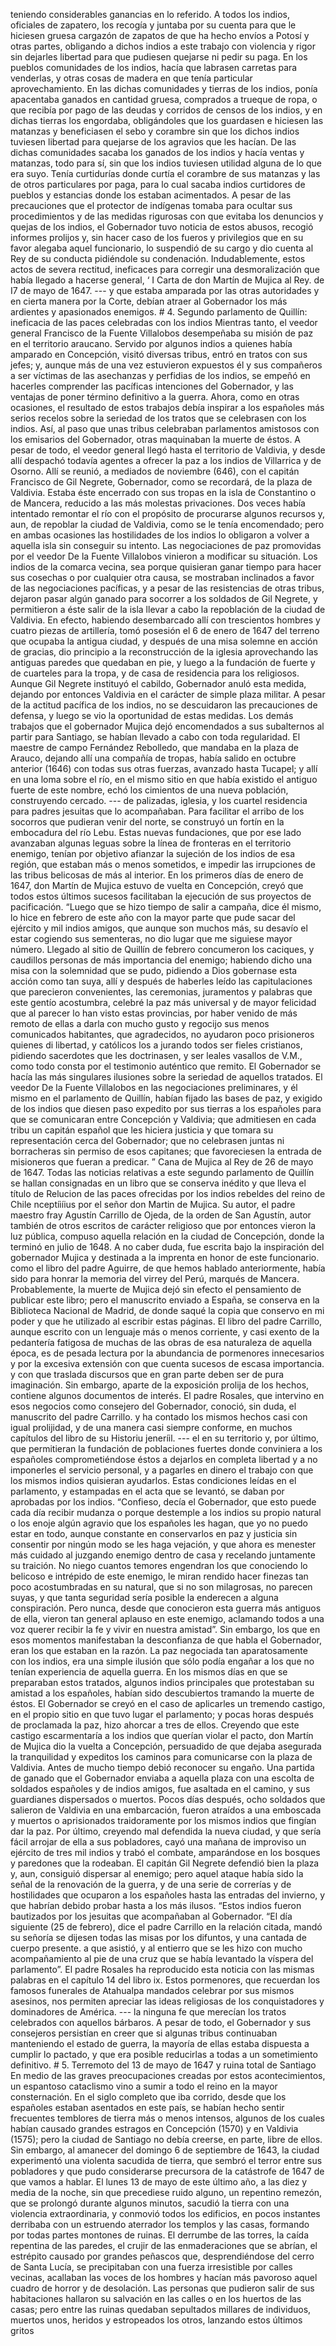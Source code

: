 teniendo considerables ganancias en lo referido. A todos los indios, oficiales de zapatero, los recogía y juntaba por su cuenta para que le hiciesen gruesa cargazón de zapatos de que ha hecho envíos a Potosí y otras partes, obligando a dichos indios a este trabajo con violencia y rigor sin dejarles libertad para que pudiesen quejarse ni pedir su paga. En los pueblos comunidades de los indios, hacía que labrasen carretas para venderlas, y otras cosas de madera en que tenía particular aprovechamiento. En las dichas comunidades y tierras de los indios, ponía apacentaba ganados en cantidad gruesa, comprados a trueque de ropa, o que recibía por pago de las deudas y corridos de censos de los indios, y en dichas tierras los engordaba, obligándoles que los guardasen e hiciesen las matanzas y beneficiasen el sebo y corambre sin que los dichos indios tuviesen libertad para quejarse de los agravios que les hacían. De las dichas comunidades sacaba los ganados de los indios y hacía ventas y matanzas, todo para sí, sin que los indios tuviesen utilidad alguna de lo que era suyo. Tenía curtidurías donde curtía el corambre de sus matanzas y las de otros particulares por paga, para lo cual sacaba indios curtidores de pueblos y estancias donde los estaban acimentados. A pesar de las precauciones que el protector de indígenas tomaba para ocultar sus procedimientos y de las medidas rigurosas con que evitaba los denuncios y quejas de los indios, el Gobernador tuvo noticia de estos abusos, recogió informes prolijos y, sin hacer caso de los fueros y privilegios que en su favor alegaba aquel funcionario, lo suspendió de su cargo y dio cuenta al Rey de su conducta pidiéndole su condenación. Indudablemente, estos actos de severa rectitud, ineficaces para corregir una desmoralización que había llegado a hacerse general, ‘ I Carta de don Martín de Mujica al Rey. de I7 de mayo de 1647. --- y que estaba amparada por las otras autoridades y en cierta manera por la Corte, debían atraer al Gobernador los más ardientes y apasionados enemigos. # 4. Segundo parlamento de Quillín: ineficacia de las paces celebradas con los indios Mientras tanto, el veedor general Francisco de la Fuente Villalobos desempeñaba su misión de paz en el territorio araucano. Servido por algunos indios a quienes había amparado en Concepción, visitó diversas tribus, entró en tratos con sus jefes; y, aunque más de una vez estuvieron expuestos él y sus compañeros a ser víctimas de las asechanzas y perfidias de los indios, se empeñó en hacerles comprender las pacíficas intenciones del Gobernador, y las ventajas de poner término definitivo a la guerra. Ahora, como en otras ocasiones, el resultado de estos trabajos debía inspirar a los españoles más serios recelos sobre la seriedad de los tratos que se celebrasen con los indios. Así, al paso que unas tribus celebraban parlamentos amistosos con los emisarios del Gobernador, otras maquinaban la muerte de éstos. A pesar de todo, el veedor general llegó hasta el territorio de Valdivia, y desde allí despachó todavía agentes a ofrecer la paz a los indios de Villarrica y de Osorno. Allí se reunió, a mediados de noviembre (646), con el capitán Francisco de Gil Negrete, Gobernador, como se recordará, de la plaza de Valdivia. Estaba éste encerrado con sus tropas en la isla de Constantino o de Mancera, reducido a las más molestas privaciones. Dos veces había intentado remontar el río con el propósito de procurarse algunos recursos y, aun, de repoblar la ciudad de Valdivia, como se le tenía encomendado; pero en ambas ocasiones las hostilidades de los indios lo obligaron a volver a aquella isla sin conseguir su intento. Las negociaciones de paz promovidas por el veedor De la Fuente Villalobos vinieron a modificar su situación. Los indios de la comarca vecina, sea porque quisieran ganar tiempo para hacer sus cosechas o por cualquier otra causa, se mostraban inclinados a favor de las negociaciones pacíficas, y a pesar de las resistencias de otras tribus, dejaron pasar algún ganado para socorrer a los soldados de Gil Negrete, y permitieron a éste salir de la isla llevar a cabo la repoblación de la ciudad de Valdivia. En efecto, habiendo desembarcado allí con trescientos hombres y cuatro piezas de artillería, tomó posesión el 6 de enero de 1647 del terreno que ocupaba la antigua ciudad, y después de una misa solemne en acción de gracias, dio principio a la reconstrucción de la iglesia aprovechando las antiguas paredes que quedaban en pie, y luego a la fundación de fuerte y de cuarteles para la tropa, y de casa de residencia para los religiosos. Aunque Gil Negrete instituyó el cabildo, Gobernador anuló esta medida, dejando por entonces Valdivia en el carácter de simple plaza militar. A pesar de la actitud pacífica de los indios, no se descuidaron las precauciones de defensa, y luego se vio la oportunidad de estas medidas. Los demás trabajos que el gobernador Mujica dejó encomendados a sus subalternos al partir para Santiago, se habían llevado a cabo con toda regularidad. El maestre de campo Fernández Rebolledo, que mandaba en la plaza de Arauco, dejando allí una compañía de tropas, había salido en octubre anterior (1646) con todas sus otras fuerzas, avanzado hasta Tucapel; y allí en una loma sobre el río, en el mismo sitio en que había existido el antiguo fuerte de este nombre, echó los cimientos de una nueva población, construyendo cercado. --- de palizadas, iglesia, y los cuartel residencia para padres jesuitas que lo acompañaban. Para facilitar el arribo de los socorros que pudieran venir del norte, se construyó un fortín en la embocadura del río Lebu. Estas nuevas fundaciones, que por ese lado avanzaban algunas leguas sobre la línea de fronteras en el territorio enemigo, tenían por objetivo afianzar la sujeción de los indios de esa región, que estaban más o menos sometidos, e impedir las irrupciones de las tribus belicosas de más al interior. En los primeros días de enero de 1647, don Martín de Mujica estuvo de vuelta en Concepción, creyó que todos estos últimos sucesos facilitaban la ejecución de sus proyectos de pacificación. “Luego que se hizo tiempo de salir a campaña, dice él mismo, lo hice en febrero de este año con la mayor parte que pude sacar del ejército y mil indios amigos, que aunque son muchos más, su desavío el estar cogiendo sus sementeras, no dio lugar que me siguiese mayor número. Llegado al sitio de Quillín de febrero concumeron los caciques, y caudillos personas de más importancia del enemigo; habiendo dicho una misa con la solemnidad que se pudo, pidiendo a Dios gobernase esta acción como tan suya, allí y después de haberles leído las capitulaciones que parecieron convenientes, las ceremonias, juramentos y palabras que este gentío acostumbra, celebré la paz más universal y de mayor felicidad que al parecer lo han visto estas provincias, por haber venido de más remoto de ellas a darla con mucho gusto y regocijo sus menos comunicados habitantes, que agradecidos, no ayudaron poco prisioneros quienes di libertad, y católicos los a jurando todos ser fieles cristianos, pidiendo sacerdotes que les doctrinasen, y ser leales vasallos de V.M., como todo consta por el testimonio auténtico que remito. El Gobernador se hacía las más singulares ilusiones sobre la seriedad de aquellos tratados. El veedor De la Fuente Villalobos en las negociaciones preliminares, y él mismo en el parlamento de Quillín, habían fijado las bases de paz, y exigido de los indios que diesen paso expedito por sus tierras a los españoles para que se comunicaran entre Concepción y Valdivia; que admitiesen en cada tribu un capitán español que les hiciera justicia y que tomara su representación cerca del Gobernador; que no celebrasen juntas ni borracheras sin permiso de esos capitanes; que favoreciesen la entrada de misioneros que fueran a predicar. ” Cana de Mujica al Rey de 26 de mayo de 1647. Todas las noticias relativas a este segundo parlamento de Quillín se hallan consignadas en un libro que se conserva inédito y que lleva el título de Relucion de las paces ofrecidas por los indios rebeldes del reino de Chile nceptíiíius por el señor don Martin de Mujica. Su autor, el padre maestro fray Agustín Carrillo de Ojeda, de la orden de San Agustín, autor también de otros escritos de carácter religioso que por entonces vieron la luz pública, compuso aquella relación en la ciudad de Concepción, donde la terminó en julio de 1648. A no caber duda, fue escrita bajo la inspiración del gobernador Mujica y destinada a la imprenta en honor de este funcionario. como el libro del padre Aguirre, de que hemos hablado anteriormente, había sido para honrar la memoria del virrey del Perú, marqués de Mancera. Probablemente, la muerte de Mujica dejó sin efecto el pensamiento de publicar este libro; pero el manuscrito enviado a España, se conserva en la Biblioteca Nacional de Madrid, de donde saqué la copia que conservo en mi poder y que he utilizado al escribir estas páginas. El libro del padre Carrillo, aunque escrito con un lenguaje más o menos corriente, y casi exento de la pedantería fatigosa de muchas de las obras de esa naturaleza de aquella época, es de pesada lectura por la abundancia de pormenores innecesarios y por la excesiva extensión con que cuenta sucesos de escasa importancia. y con que traslada discursos que en gran parte deben ser de pura imaginación. Sin embargo, aparte de la exposición prolija de los hechos, contiene algunos documentos de interés. El padre Rosales, que intervino en esos negocios como consejero del Gobernador, conoció, sin duda, el manuscrito del padre Carrillo. y ha contado los mismos hechos casi con igual prolijidad, y de una manera casi siempre conforme, en muchos capítulos del libro de su Historiu jeneríil. --- el en su territorio y, por último, que permitieran la fundación de poblaciones fuertes donde conviniera a los españoles comprometiéndose éstos a dejarlos en completa libertad y a no imponerles el servicio personal, y a pagarles en dinero el trabajo con que los mismos indios quisieran ayudarlos. Estas condiciones leídas en el parlamento, y estampadas en el acta que se levantó, se daban por aprobadas por los indios. “Confieso, decía el Gobernador, que esto puede cada día recibir mudanza o porque destemple a los indios su propio natural o los enoje algún agravio que los españoles les hagan, que yo no puedo estar en todo, aunque constante en conservarlos en paz y justicia sin consentir por ningún modo se les haga vejación, y que ahora es menester más cuidado al juzgando enemigo dentro de casa y recelando juntamente su traición. No niego cuantos temores engendran los que conociendo lo belicoso e intrépido de este enemigo, le miran rendido hacer finezas tan poco acostumbradas en su natural, que si no son milagrosas, no parecen suyas, y que tanta seguridad sería posible la enderecen a alguna conspiración. Pero nunca, desde que conocieron esta guerra más antiguos de ella, vieron tan general aplauso en este enemigo, aclamando todos a una voz querer recibir la fe y vivir en nuestra amistad”. Sin embargo, los que en esos momentos manifestaban la desconfianza de que habla el Gobernador, eran los que estaban en la razón. La paz negociada tan aparatosamente con los indios, era una simple ilusión que sólo podía engañar a los que no tenían experiencia de aquella guerra. En los mismos días en que se preparaban estos tratados, algunos indios principales que protestaban su amistad a los españoles, habían sido descubiertos tramando la muerte de éstos. El Gobernador se creyó en el caso de aplicarles un tremendo castigo, en el propio sitio en que tuvo lugar el parlamento; y pocas horas después de proclamada la paz, hizo ahorcar a tres de ellos. Creyendo que este castigo escarmentaría a los indios que querían violar el pacto, don Martín de Mujica dio la vuelta a Concepción, persuadido de que dejaba asegurada la tranquilidad y expeditos los caminos para comunicarse con la plaza de Valdivia. Antes de mucho tiempo debió reconocer su engaño. Una partida de ganado que el Gobernador enviaba a aquella plaza con una escolta de soldados españoles y de indios amigos, fue asaltada en el camino, y sus guardianes dispersados o muertos. Pocos días después, ocho soldados que salieron de Valdivia en una embarcación, fueron atraídos a una emboscada y muertos o aprisionados traidoramente por los mismos indios que fingían dar la paz. Por último, creyendo mal defendida la nueva ciudad, y que sería fácil arrojar de ella a sus pobladores, cayó una mañana de improviso un ejército de tres mil indios y trabó el combate, amparándose en los bosques y paredones que la rodeaban. El capitán Gil Negrete defendió bien la plaza y, aun, consiguió dispersar al enemigo; pero aquel ataque había sido la señal de la renovación de la guerra, y de una serie de correrías y de hostilidades que ocuparon a los españoles hasta las entradas del invierno, y que habrían debido probar hasta a los más ilusos. “Estos indios fueron bautizados por los jesuitas que acompañaban al Gobernador. “El día siguiente (25 de febrero), dice el padre Carrillo en la relación citada, mandó su señoría se dijesen todas las misas por los difuntos, y una cantada de cuerpo presente. a que asistió, y al entierro que se les hizo con mucho acompañamiento al pie de una cruz que se había levantado la víspera del parlamento”. El padre Rosales ha reproducido esta noticia con las mismas palabras en el capítulo 14 del libro ix. Estos pormenores, que recuerdan los famosos funerales de Atahualpa mandados celebrar por sus mismos asesinos, nos permiten apreciar las ideas religiosas de los conquistadores y dominadores de América. --- la ninguna fe que merecían los tratos celebrados con aquellos bárbaros. A pesar de todo, el Gobernador y sus consejeros persistían en creer que si algunas tribus continuaban manteniendo el estado de guerra, la mayoría de ellas estaba dispuesta a cumplir lo pactado, y que era posible reducirlas a todas a un sometimiento definitivo. # 5. Terremoto del 13 de mayo de 1647 y ruina total de Santiago En medio de las graves preocupaciones creadas por estos acontecimientos, un espantoso cataclismo vino a sumir a todo el reino en la mayor consternación. En el siglo completo que iba corrido, desde que los españoles estaban asentados en este país, se habían hecho sentir frecuentes temblores de tierra más o menos intensos, algunos de los cuales habían causado grandes estragos en Concepción (1570) y en Valdivia (1575); pero la ciudad de Santiago no debía creerse, en parte, libre de ellos. Sin embargo, al amanecer del domingo 6 de septiembre de 1643, la ciudad experimentó una violenta sacudida de tierra, que sembró el terror entre sus pobladores y que pudo considerarse precursora de la catástrofe de 1647 de que vamos a hablar. El lunes 13 de mayo de este último año, a las diez y media de la noche, sin que precediese ruido alguno, un repentino remezón, que se prolongó durante algunos minutos, sacudió la tierra con una violencia extraordinaria, y conmovió todos los edificios, en pocos instantes derribaba con un estruendo aterrador los templos y las casas, formando por todas partes montones de ruinas. El derrumbe de las torres, la caída repentina de las paredes, el crujir de las enmaderaciones que se abrían, el estrépito causado por grandes peñascos que, desprendiéndose del cerro de Santa Lucía, se precipitaban con una fuerza irresistible por calles vecinas, acallaban las voces de los hombres y hacían más pavoroso aquel cuadro de horror y de desolación. Las personas que pudieron salir de sus habitaciones hallaron su salvación en las calles o en los huertos de las casas; pero entre las ruinas quedaban sepultados millares de individuos, muertos unos, heridos y estropeados los otros, lanzando estos últimos gritos